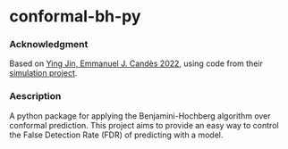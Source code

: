 # conformal-bh-py
### Acknowledgment
Based on [Ying Jin, Emmanuel J. Candès 2022](https://arxiv.org/abs/2210.01408), using code from their [simulation project](https://github.com/ying531/selcf_paper).
### Aescription
A python package for applying the Benjamini-Hochberg algorithm over conformal prediction.
This project aims to provide an easy way to control the False Detection Rate (FDR) of predicting with a model.
